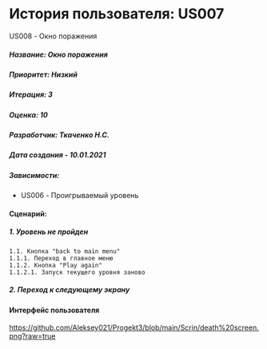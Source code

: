 # История пользователя: US007

US008 - Окно поражения
##### Название: Окно поражения
##### Приоритет: Низкий
##### Итерация: 3
##### Оценка: 10
##### Разработчик: Ткаченко Н.С.
##### Дата создания - 10.01.2021
##### Зависимости: 
* US006 - Проигрываемый уровень

#### Сценарий:
##### 1. Уровень не пройден
    1.1. Кнопка "back to main menu"
    1.1.1. Переход в главное меню
    1.1.2. Кнопка "Play again"
    1.1.2.1. Запуск текущего уровня заново
##### 2. Переход к следующему экрану

#### Интерфейс пользователя
https://github.com/Aleksey021/Progekt3/blob/main/Scrin/death%20screen.png?raw=true